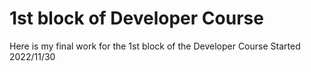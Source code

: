 # 1st block of Developer Course
Here is my final work for the 1st block of the Developer Course
Started 2022/11/30